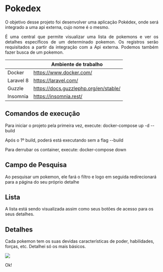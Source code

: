 # Pokedex

<p style="text-align: justify">
    O objetivo desse projeto foi desenvolver uma aplicação Pokédex, onde será integrado a uma api externa,
cujo nome é o mesmo.
</p>

<p style="text-align: justify">
    É uma central que permite visualizar uma lista de pokemons e ver os detalhes específicos de um 
    determinado pokemon. Os registros serão requisitados a partir da integração com a Api externa.
    Podemos também fazer busca de um pokemon.
</p>

 <table style="width:100%">
    <thead>
      <tr>
        <th></th>
        <th>Ambiente de trabalho</th>
      </tr>
    </thead>
    <tbody>
      <tr>
        <td>Docker</td>
        <td><a target="_blank" href="https://www.docker.com/">https://www.docker.com/</a></td>
      </tr>   
      <tr>
        <td>Laravel 8</td>
        <td><a target="_blank" href="https://laravel.com/">https://laravel.com/</a></td>
      </tr>   
      <tr>
        <td>Guzzle</td>
        <td><a target="_blank" href="https://docs.guzzlephp.org/en/stable/">https://docs.guzzlephp.org/en/stable/</a></td>
      </tr>   
      <tr>
        <td>Insomnia</td>
        <td><a target="_blank" href="https://insomnia.rest/">https://insomnia.rest/</a></td>
      </tr>    
    </tbody>
</table>

## Comandos de execução

Para iniciar o projeto pela primeira vez, execute:
docker-compose up -d --build

Após o 1º build, poderá está executando sem a flag --build

Para derrubar os container, execute:
docker-compose down

## Campo de Pesquisa
Ao pesquisar um pokemon, ele fará o filtro e logo em seguida redirecionará para a página do seu próprio detalhe

## Lista
A lista está sendo visualizada assim como seus botões de acesso para os seus detalhes.

## Detalhes
Cada pokemon tem os suas devidas características de poder, habilidades, forças, etc.
Detalhei só os mais básicos.

<p><img src="https://github.com/R4YC0NLima/pokedex-php/workflows/Pokedex-PHP%20Workflow/badge.svg"></p>

<p>Ok!</p>

